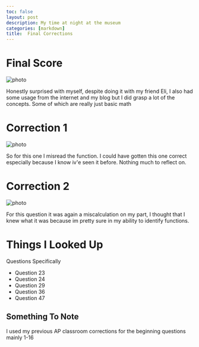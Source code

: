 ```yaml
---
toc: false
layout: post
description: My time at night at the museum
categories: [markdown]
title:  Final Corrections
---
```


# Final Score

![photo]({{site.baseurl}}/images/Test_Final_Score.png)

Honestly surprised with myself, despite doing it with my friend Eli, I also had some usage from the internet and my blog but I did grasp a lot of the concepts. Some of which are really just basic math
# Correction 1

![photo]({{site.baseurl}}/images/Q2_Corrections.png)

So for this one I misread the function. I could have gotten this one correct especially because I know iv'e seen it before. Nothing much to reflect on.

# Correction 2

![photo]({{site.baseurl}}/images/Q1_Incorrect.png)

For this question it was again a miscalculation on my part, I thought that I knew what it was because im pretty sure in my ability to identify functions.

# Things I Looked Up

Questions Specifically

- Question 23
- Question 24
- Question 29
- Question 36
- Question 47

## Something To Note

I used my previous AP classroom corrections for the beginning questions mainly 1-16
